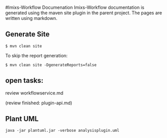 #Imixs-Workflow Documenation
Imixs-Workflow documentation is generated using the maven site plugin in the parent project.
The pages are written using markdown. 

## Generate Site

    $ mvn clean site


To skip the report generation:

    $ mvn clean site -DgenerateReports=false



## open tasks:

review workflowservice.md



(review finished: plugin-api.md)



## Plant UML

    java -jar plantuml.jar -verbose analysisplugin.uml
